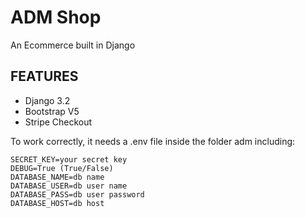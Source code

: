 # ADM Shop

An Ecommerce built in Django

## **FEATURES**
- Django 3.2
- Bootstrap V5
- Stripe Checkout

To work correctly, it needs a .env file inside the folder adm including:
```
SECRET_KEY=your secret key
DEBUG=True (True/False)
DATABASE_NAME=db name
DATABASE_USER=db user name
DATABASE_PASS=db user password
DATABASE_HOST=db host
```

